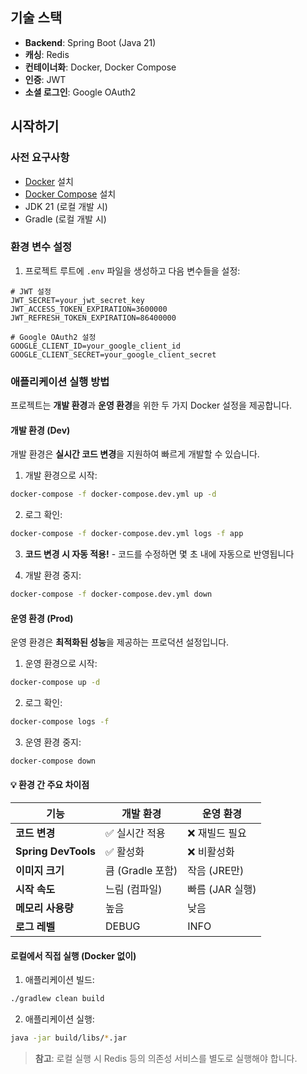 ## 기술 스택

- **Backend**: Spring Boot (Java 21)
- **캐싱**: Redis
- **컨테이너화**: Docker, Docker Compose
- **인증**: JWT
- **소셜 로그인**: Google OAuth2

##  시작하기

### 사전 요구사항

- [Docker](https://www.docker.com/get-started) 설치
- [Docker Compose](https://docs.docker.com/compose/install/) 설치
- JDK 21 (로컬 개발 시)
- Gradle (로컬 개발 시)

### 환경 변수 설정

1. 프로젝트 루트에 `.env` 파일을 생성하고 다음 변수들을 설정:

```env
# JWT 설정
JWT_SECRET=your_jwt_secret_key
JWT_ACCESS_TOKEN_EXPIRATION=3600000
JWT_REFRESH_TOKEN_EXPIRATION=86400000

# Google OAuth2 설정
GOOGLE_CLIENT_ID=your_google_client_id
GOOGLE_CLIENT_SECRET=your_google_client_secret
```

### 애플리케이션 실행 방법

프로젝트는 **개발 환경**과 **운영 환경**을 위한 두 가지 Docker 설정을 제공합니다.

#### 개발 환경 (Dev)

개발 환경은 **실시간 코드 변경**을 지원하여 빠르게 개발할 수 있습니다.

1. 개발 환경으로 시작:

```bash
docker-compose -f docker-compose.dev.yml up -d
```

2. 로그 확인:

```bash
docker-compose -f docker-compose.dev.yml logs -f app
```

3. **코드 변경 시 자동 적용!** - 코드를 수정하면 몇 초 내에 자동으로 반영됩니다

4. 개발 환경 중지:

```bash
docker-compose -f docker-compose.dev.yml down
```

#### 운영 환경 (Prod)

운영 환경은 **최적화된 성능**을 제공하는 프로덕션 설정입니다.

1. 운영 환경으로 시작:

```bash
docker-compose up -d
```

2. 로그 확인:

```bash
docker-compose logs -f
```

3. 운영 환경 중지:

```bash
docker-compose down
```

#### 💡 환경 간 주요 차이점

| 기능 | 개발 환경 | 운영 환경 |
|------|----------|----------|
| **코드 변경** | ✅ 실시간 적용 | ❌ 재빌드 필요 |
| **Spring DevTools** | ✅ 활성화 | ❌ 비활성화 |
| **이미지 크기** | 큼 (Gradle 포함) | 작음 (JRE만) |
| **시작 속도** | 느림 (컴파일) | 빠름 (JAR 실행) |
| **메모리 사용량** | 높음 | 낮음 |
| **로그 레벨** | DEBUG | INFO |

#### 로컬에서 직접 실행 (Docker 없이)

1. 애플리케이션 빌드:

```bash
./gradlew clean build
```

2. 애플리케이션 실행:

```bash
java -jar build/libs/*.jar
```

> **참고**: 로컬 실행 시 Redis 등의 의존성 서비스를 별도로 실행해야 합니다.

